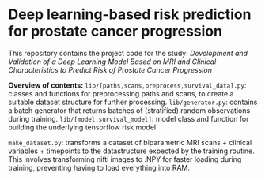 # Deep learning-based risk prediction for prostate cancer progression
This repository contains the project code for the study: *Development and Validation of a Deep Learning Model Based on MRI and Clinical Characteristics to Predict Risk of Prostate Cancer Progression*

**Overview of contents:**
`lib/[paths,scans,preprocess,survival_data].py`: classes and functions for preprocessing paths and scans, to create a suitable dataset structure for further processing.
`lib/generator.py`: contains a batch generator that returns batches of (stratified) random observations during training.
`lib/[model,survival_model]`: model class and function for building the underlying tensorflow risk model

`make_dataset.py`: transforms a dataset of biparametric MRI scans + clinical variables + timepoints to the datastructure expected by the training routine. This involves transforming nifti images to .NPY for faster loading during training, preventing having to load everything into RAM.
